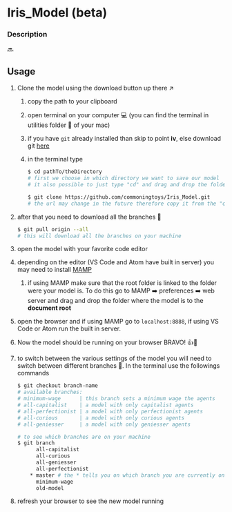 # Iris_Model (beta)

### Description

🔜

## Usage

1. Clone the model using the download button up there ↗️

   1. copy the path to your clipboard

   2. open terminal on your computer 💻 (you can find the terminal in utilities folder 📁 of your mac)

   3. if you have `git` already installed than skip to point __iv__, else download git [here](https://git-scm.com/download/mac)

   4. in the terminal type

      ```bash
      $ cd pathTo/theDirectory
      # first we choose in which directory we want to save our model
      # it also possible to just type "cd" and drag and drop the folder were you want the model to be saved onto the terminal
      
      $ git clone https://github.com/commoningtoys/Iris_Model.git
      # the url may change in the future therefore copy it from the "clone or download" window on the github page
      ```

2. after that you need to download all the branches 🎋

   ```bash
   $ git pull origin --all
   # this will download all the branches on your machine
   ```

3. open the model with your favorite code editor

4. depending on the editor (VS Code and Atom have built in server) you may need to install [MAMP](https://www.mamp.info/en/downloads/#mac)

   1. if using MAMP make sure that the root folder is linked to the folder were your model is. To do this go to MAMP ➡️ preferences ➡️ web server and drag and drop the folder where the model is to the __document root__

5. open the browser  and if using MAMP go to `localhost:8888`, if using VS Code or Atom run the built in server. 

6. Now the model should be running  on your browser BRAVO! 👍👏 

7. to switch between the various settings of the model you will need to switch between different branches 🎋. In the terminal use the followings commands

   ```bash
   $ git checkout branch-name
   # available branches:
   # minimum-wage      | this branch sets a minimum wage the agents
   # all-capitalist    | a model with only capitalist agents
   # all-perfectionist | a model with only perfectionist agents
   # all-curious       | a model with only curious agents
   # all-geniesser     | a model with only geniesser agents
   
   # to see which branches are on your machine
   $ git branch
         all-capitalist
         all-curious
         all-geniesser
         all-perfectionist
       * master # the * tells you on which branch you are currently on
         minimum-wage
         old-model
   ```

8. refresh your browser to see the new model running
